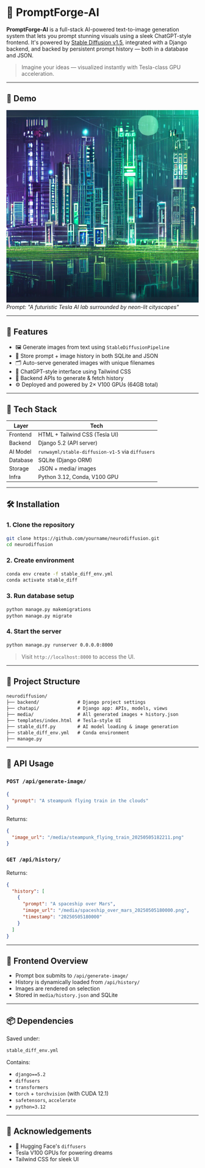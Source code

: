 # 🧠 PromptForge-AI

**PromptForge-AI** is a full-stack AI-powered text-to-image generation system that lets you prompt stunning visuals using a sleek ChatGPT-style frontend. It's powered by [Stable Diffusion v1.5](https://huggingface.co/runwayml/stable-diffusion-v1-5), integrated with a Django backend, and backed by persistent prompt history — both in a database and JSON.

> Imagine your ideas — visualized instantly with Tesla-class GPU acceleration.

---

## 📸 Demo

![screenshot](media/futristic_city_with_huge_build_20250505181709.png)  
*Prompt: "A futuristic Tesla AI lab surrounded by neon-lit cityscapes"*

---

## 🚀 Features

- 🖼️ Generate images from text using `StableDiffusionPipeline`
- 🧠 Store prompt + image history in both SQLite and JSON
- 🗂️ Auto-serve generated images with unique filenames
- 💬 ChatGPT-style interface using Tailwind CSS
- 🧾 Backend APIs to generate & fetch history
- ⚙️ Deployed and powered by 2× V100 GPUs (64GB total)

---

## 🧰 Tech Stack

| Layer         | Tech                          |
|---------------|-------------------------------|
| Frontend      | HTML + Tailwind CSS (Tesla UI)|
| Backend       | Django 5.2 (API server)       |
| AI Model      | `runwayml/stable-diffusion-v1-5` via `diffusers` |
| Database      | SQLite (Django ORM)           |
| Storage       | JSON + media/ images          |
| Infra         | Python 3.12, Conda, V100 GPU  |

---

## 🛠️ Installation

### 1. Clone the repository

```bash
git clone https://github.com/yourname/neurodiffusion.git
cd neurodiffusion
```

### 2. Create environment

```bash
conda env create -f stable_diff_env.yml
conda activate stable_diff
```

### 3. Run database setup

```bash
python manage.py makemigrations
python manage.py migrate
```

### 4. Start the server

```bash
python manage.py runserver 0.0.0.0:8000
```

> Visit `http://localhost:8000` to access the UI.

---

## 📂 Project Structure

```
neurodiffusion/
├── backend/              # Django project settings
├── chatapi/              # Django app: APIs, models, views
├── media/                # All generated images + history.json
├── templates/index.html  # Tesla-style UI
├── stable_diff.py        # AI model loading & image generation
├── stable_diff_env.yml   # Conda environment
├── manage.py
```

---

## 🧪 API Usage

### `POST /api/generate-image/`

```json
{
  "prompt": "A steampunk flying train in the clouds"
}
```

Returns:
```json
{
  "image_url": "/media/steampunk_flying_train_20250505182211.png"
}
```

### `GET /api/history/`

Returns:
```json
{
  "history": [
    {
      "prompt": "A spaceship over Mars",
      "image_url": "/media/spaceship_over_mars_20250505180000.png",
      "timestamp": "20250505180000"
    }
  ]
}
```

---

## 🎨 Frontend Overview

- Prompt box submits to `/api/generate-image/`
- History is dynamically loaded from `/api/history/`
- Images are rendered on selection
- Stored in `media/history.json` and SQLite

---

## 📦 Dependencies

Saved under:
```bash
stable_diff_env.yml
```

Contains:
- `django==5.2`
- `diffusers`
- `transformers`
- `torch` + `torchvision` (with CUDA 12.1)
- `safetensors`, `accelerate`
- `python=3.12`

---



## 🙌 Acknowledgements

- 🤗 Hugging Face's `diffusers`
- Tesla V100 GPUs for powering dreams
- Tailwind CSS for sleek UI